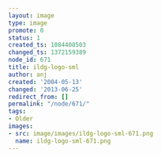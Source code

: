 ```yaml
---
layout: image
type: image
promote: 0
status: 1
created_ts: 1084408503
changed_ts: 1372159389
node_id: 671
title: ildg-logo-sml
author: anj
created: '2004-05-13'
changed: '2013-06-25'
redirect_from: []
permalink: "/node/671/"
tags:
- Older
images:
- src: image/images/ildg-logo-sml-671.png
  name: ildg-logo-sml-671.png
---
```


